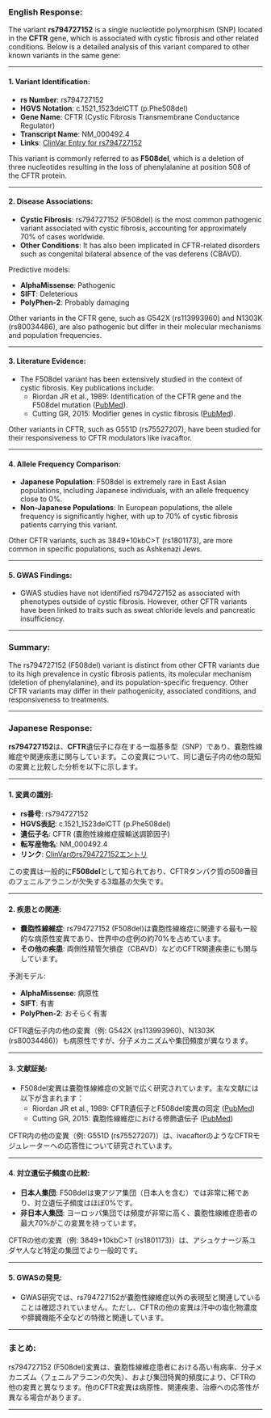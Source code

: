 ### English Response:

The variant **rs794727152** is a single nucleotide polymorphism (SNP) located in the **CFTR** gene, which is associated with cystic fibrosis and other related conditions. Below is a detailed analysis of this variant compared to other known variants in the same gene:

---

#### 1. **Variant Identification**:
- **rs Number**: rs794727152
- **HGVS Notation**: c.1521_1523delCTT (p.Phe508del)
- **Gene Name**: CFTR (Cystic Fibrosis Transmembrane Conductance Regulator)
- **Transcript Name**: NM_000492.4
- **Links**: [ClinVar Entry for rs794727152](https://www.ncbi.nlm.nih.gov/clinvar/variation/rs794727152)

This variant is commonly referred to as **F508del**, which is a deletion of three nucleotides resulting in the loss of phenylalanine at position 508 of the CFTR protein.

---

#### 2. **Disease Associations**:
- **Cystic Fibrosis**: rs794727152 (F508del) is the most common pathogenic variant associated with cystic fibrosis, accounting for approximately 70% of cases worldwide.
- **Other Conditions**: It has also been implicated in CFTR-related disorders such as congenital bilateral absence of the vas deferens (CBAVD).

Predictive models:
- **AlphaMissense**: Pathogenic
- **SIFT**: Deleterious
- **PolyPhen-2**: Probably damaging

Other variants in the CFTR gene, such as G542X (rs113993960) and N1303K (rs80034486), are also pathogenic but differ in their molecular mechanisms and population frequencies.

---

#### 3. **Literature Evidence**:
- The F508del variant has been extensively studied in the context of cystic fibrosis. Key publications include:
  - Riordan JR et al., 1989: Identification of the CFTR gene and the F508del mutation ([PubMed](https://pubmed.ncbi.nlm.nih.gov/2475911/)).
  - Cutting GR, 2015: Modifier genes in cystic fibrosis ([PubMed](https://pubmed.ncbi.nlm.nih.gov/25981768/)).

Other variants in CFTR, such as G551D (rs75527207), have been studied for their responsiveness to CFTR modulators like ivacaftor.

---

#### 4. **Allele Frequency Comparison**:
- **Japanese Population**: F508del is extremely rare in East Asian populations, including Japanese individuals, with an allele frequency close to 0%.
- **Non-Japanese Populations**: In European populations, the allele frequency is significantly higher, with up to 70% of cystic fibrosis patients carrying this variant.

Other CFTR variants, such as 3849+10kbC>T (rs1801173), are more common in specific populations, such as Ashkenazi Jews.

---

#### 5. **GWAS Findings**:
- GWAS studies have not identified rs794727152 as associated with phenotypes outside of cystic fibrosis. However, other CFTR variants have been linked to traits such as sweat chloride levels and pancreatic insufficiency.

---

### Summary:
The rs794727152 (F508del) variant is distinct from other CFTR variants due to its high prevalence in cystic fibrosis patients, its molecular mechanism (deletion of phenylalanine), and its population-specific frequency. Other CFTR variants may differ in their pathogenicity, associated conditions, and responsiveness to treatments.

---

### Japanese Response:

**rs794727152**は、**CFTR**遺伝子に存在する一塩基多型（SNP）であり、嚢胞性線維症や関連疾患に関与しています。この変異について、同じ遺伝子内の他の既知の変異と比較した分析を以下に示します。

---

#### 1. **変異の識別**:
- **rs番号**: rs794727152
- **HGVS表記**: c.1521_1523delCTT (p.Phe508del)
- **遺伝子名**: CFTR (嚢胞性線維症膜輸送調節因子)
- **転写産物名**: NM_000492.4
- **リンク**: [ClinVarのrs794727152エントリ](https://www.ncbi.nlm.nih.gov/clinvar/variation/rs794727152)

この変異は一般的に**F508del**として知られており、CFTRタンパク質の508番目のフェニルアラニンが欠失する3塩基の欠失です。

---

#### 2. **疾患との関連**:
- **嚢胞性線維症**: rs794727152 (F508del)は嚢胞性線維症に関連する最も一般的な病原性変異であり、世界中の症例の約70%を占めています。
- **その他の疾患**: 両側性精管欠損症（CBAVD）などのCFTR関連疾患にも関与しています。

予測モデル:
- **AlphaMissense**: 病原性
- **SIFT**: 有害
- **PolyPhen-2**: おそらく有害

CFTR遺伝子内の他の変異（例: G542X (rs113993960)、N1303K (rs80034486)）も病原性ですが、分子メカニズムや集団頻度が異なります。

---

#### 3. **文献証拠**:
- F508del変異は嚢胞性線維症の文脈で広く研究されています。主な文献には以下が含まれます：
  - Riordan JR et al., 1989: CFTR遺伝子とF508del変異の同定 ([PubMed](https://pubmed.ncbi.nlm.nih.gov/2475911/))
  - Cutting GR, 2015: 嚢胞性線維症における修飾遺伝子 ([PubMed](https://pubmed.ncbi.nlm.nih.gov/25981768/))

CFTR内の他の変異（例: G551D (rs75527207)）は、ivacaftorのようなCFTRモジュレーターへの応答性について研究されています。

---

#### 4. **対立遺伝子頻度の比較**:
- **日本人集団**: F508delは東アジア集団（日本人を含む）では非常に稀であり、対立遺伝子頻度はほぼ0%です。
- **非日本人集団**: ヨーロッパ集団では頻度が非常に高く、嚢胞性線維症患者の最大70%がこの変異を持っています。

CFTRの他の変異（例: 3849+10kbC>T (rs1801173)）は、アシュケナージ系ユダヤ人など特定の集団でより一般的です。

---

#### 5. **GWASの発見**:
- GWAS研究では、rs794727152が嚢胞性線維症以外の表現型と関連していることは確認されていません。ただし、CFTRの他の変異は汗中の塩化物濃度や膵臓機能不全などの特徴と関連しています。

---

### まとめ:
rs794727152 (F508del)変異は、嚢胞性線維症患者における高い有病率、分子メカニズム（フェニルアラニンの欠失）、および集団特異的頻度により、CFTRの他の変異と異なります。他のCFTR変異は病原性、関連疾患、治療への応答性が異なる場合があります。

---